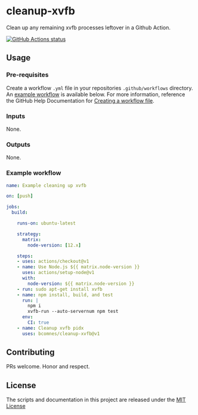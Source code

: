 # cleanup-xvfb
Clean up any remaining xvfb processes leftover in a Github Action.

<a href="https://github.com/bcomnes/cleanup-xvfb"><img alt="GitHub Actions status" src="https://github.com/bcomnes/cleanup-xvfb/workflows/Tests/badge.svg"></a>


## Usage

### Pre-requisites
Create a workflow `.yml` file in your repositories `.github/workflows` directory. An [example workflow](#example-workflow) is available below. For more information, reference the GitHub Help Documentation for [Creating a workflow file](https://help.github.com/en/articles/configuring-a-workflow#creating-a-workflow-file).


### Inputs

None.

### Outputs

None.

### Example workflow

```yaml
name: Example cleaning up xvfb

on: [push]

jobs:
  build:

    runs-on: ubuntu-latest

    strategy:
      matrix:
        node-version: [12.x]

    steps:
    - uses: actions/checkout@v1
    - name: Use Node.js ${{ matrix.node-version }}
      uses: actions/setup-node@v1
      with:
        node-version: ${{ matrix.node-version }}
    - run: sudo apt-get install xvfb
    - name: npm install, build, and test
      run: |
        npm i
        xvfb-run --auto-servernum npm test
      env:
        CI: true
    - name: Cleanup xvfb pidx
      uses: bcomnes/cleanup-xvfb@v1
```

## Contributing
PRs welcome.  Honor and respect.

## License
The scripts and documentation in this project are released under the [MIT License](LICENSE)
